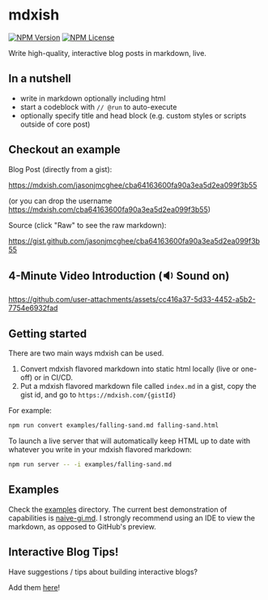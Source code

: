 # mdxish

[![NPM Version](https://img.shields.io/npm/v/mdxish.svg?style=flat)](https://www.npmjs.com/package/mdxish)
[![NPM License](https://img.shields.io/npm/l/all-contributors.svg?style=flat)](https://github.com/jasonjmcghee/mdxish/blob/master/LICENSE)

Write high-quality, interactive blog posts in markdown, live.

## In a nutshell
- write in markdown optionally including html
- start a codeblock with `// @run` to auto-execute
- optionally specify title and head block (e.g. custom styles or scripts outside of core post)

## Checkout an example

Blog Post (directly from a gist):

https://mdxish.com/jasonjmcghee/cba64163600fa90a3ea5d2ea099f3b55

(or you can drop the username https://mdxish.com/cba64163600fa90a3ea5d2ea099f3b55)

Source (click "Raw" to see the raw markdown):

https://gist.github.com/jasonjmcghee/cba64163600fa90a3ea5d2ea099f3b55

## 4-Minute Video Introduction (🔉 Sound on)

https://github.com/user-attachments/assets/cc416a37-5d33-4452-a5b2-7754e6932fad

## Getting started

There are two main ways mdxish can be used.

1. Convert mdxish flavored markdown into static html locally (live or one-off) or in CI/CD.
2. Put a mdxish flavored markdown file called `index.md` in a gist, copy the gist id, and go to `https://mdxish.com/{gistId}`

For example:

```bash
npm run convert examples/falling-sand.md falling-sand.html
```

To launch a live server that will automatically keep HTML up to date with whatever you write in your mdxish flavored markdown:

```bash
npm run server -- -i examples/falling-sand.md
```

## Examples

Check the [examples](./examples) directory. The current best demonstration of capabilities is [naive-gi.md](./examples/naive-gi.md). I strongly recommend using an IDE to view the markdown, as opposed to GitHub's preview.

## Interactive Blog Tips!

Have suggestions / tips about building interactive blogs?

Add them [here](./TIPS.md)!